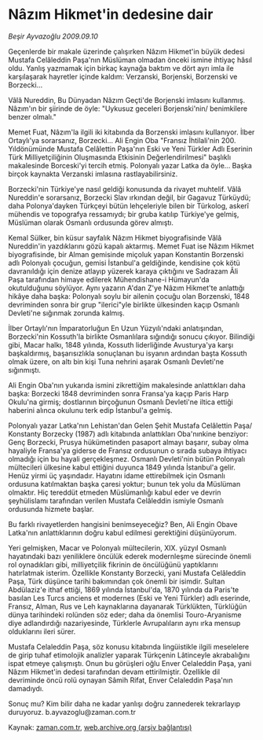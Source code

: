 # Nâzım Hikmet'in dedesine dair

*Beşir Ayvazoğlu 2009.09.10*

<tr><td class="metin" colspan="2" style="padding-top: 20px; padding-left: 5px; ">Geçenlerde bir makale üzerinde çalışırken Nâzım Hikmet'in büyük dedesi Mustafa Celâleddin Paşa'nın Müslüman olmadan önceki ismine ihtiyaç hâsıl oldu. Yanlış yazmamak için birkaç kaynağa baktım ve dört ayrı imla ile karşılaşarak hayretler içinde kaldım: Verzanski, Borjenski, Borzenski ve Borzecki...</td></tr><tr><td class="metin" colspan="2" style="padding-top: 20px; padding-left: 5px; "><p>
<p>Vâlâ Nureddin, Bu Dünyadan Nâzım Geçti'de Borjenski imlasını kullanmış. Nâzım'ın bir şiirinde de öyle: "Uykusuz geceleri Borjenski'nin/ benimkilere benzer olmalı."
<p>Memet Fuat, Nâzım'la ilgili iki kitabında da Borzenski imlasını kullanıyor. İlber Ortaylı'ya sorarsanız, Borzecki... Ali Engin Oba "Fransız İhtilali'nin 200. Yıldönümünde Mustafa Celâlettin Paşa'nın Eski ve Yeni Türkler Adlı Eserinin Türk Milliyetçiliğinin Oluşmasında Etkisinin Değerlendirilmesi" başlıklı makalesinde Borceski'yi tercih etmiş. Polonyalı yazar Latka da öyle... Başka birçok kaynakta Verzanski imlasına rastlayabilirsiniz.
<p>Borzecki'nin Türkiye'ye nasıl geldiği konusunda da rivayet muhtelif. Vâlâ Nureddin'e sorarsanız, Borzecki Slav ırkından değil, bir Gagavuz Türküydü; daha Polonya'dayken Türkçeyi bütün lehçeleriyle bilen bir Türkolog, askerî mühendis ve topografya ressamıydı; bir gruba katılıp Türkiye'ye gelmiş, Müslüman olarak Osmanlı ordusunda görev almıştı.
<p>Kemal Sülker, bin küsur sayfalık Nâzım Hikmet biyografisinde Vâlâ Nureddin'in yazdıklarını gözü kapalı aktarmış. Memet Fuat ise Nâzım Hikmet biyografisinde, bir Alman gemisinde miçoluk yapan Konstantin Borzenski adlı Polonyalı çocuğun, gemisi İstanbul'a geldiğinde, kendisine çok kötü davranıldığı için denize atlayıp yüzerek karaya çıktığını ve Sadrazam Âli Paşa tarafından himaye edilerek Mühendishane-i Hümayun'da okutulduğunu söylüyor. Aynı yazarın A'dan Z'ye Nâzım Hikmet'te anlattığı hikâye daha başka: Polonyalı soylu bir ailenin çocuğu olan Borzenski, 1848 devriminden sonra bir grup "ilerici"yle birlikte ülkesinden kaçıp Osmanlı Devleti'ne sığınmak zorunda kalmış.
<p>İlber Ortaylı'nın İmparatorluğun En Uzun Yüzyılı'ndaki anlatışından, Borzecki'nin Kossuth'la birlikte Osmanlılara sığındığı sonucu çıkıyor. Bilindiği gibi, Macar halkı, 1848 yılında, Kossuth liderliğinde Avusturya'ya karşı başkaldırmış, başarısızlıkla sonuçlanan bu isyanın ardından başta Kossuth olmak üzere, on altı bin kişi Tuna nehrini aşarak Osmanlı Devleti'ne sığınmıştı.
<p>Ali Engin Oba'nın yukarıda ismini zikrettiğim makalesinde anlattıkları daha başka: Borzecki 1848 devriminden sonra Fransa'ya kaçıp Paris Harp Okulu'na girmiş; dostlarının birçoğunun Osmanlı Devleti'ne iltica ettiği haberini alınca okulunu terk edip İstanbul'a gelmiş.
<p>Polonyalı yazar Latka'nın Lehistan'dan Gelen Şehit Mustafa Celâlettin Paşa/ Konstanty Borzecky (1987) adlı kitabında anlattıkları Oba'nınkine benziyor: Genç Borzecki, Prusya hükümetinden pasaport almayı başarır, subay olma hayaliyle Fransa'ya giderse de Fransız ordusunun o sırada subaya ihtiyacı olmadığı için bu hayali gerçekleşmez. Osmanlı Devleti'nin bütün Polonyalı mültecileri ülkesine kabul ettiğini duyunca 1849 yılında İstanbul'a gelir. Henüz yirmi üç yaşındadır. Hayatını idame ettirebilmek için Osmanlı ordusuna katılmaktan başka çaresi yoktur; bunun tek yolu da Müslüman olmaktır. Hiç tereddüt etmeden Müslümanlığı kabul eder ve devrin şeyhülislamı tarafından verilen Mustafa Celâleddin ismiyle Osmanlı ordusunda hizmete başlar.
<p>Bu farklı rivayetlerden hangisini benimseyeceğiz? Ben, Ali Engin Obave Latka'nın anlattıklarının doğru kabul edilmesi gerektiğini düşünüyorum.
<p>Yeri gelmişken, Macar ve Polonyalı mültecilerin, XIX. yüzyıl Osmanlı hayatındaki bazı yeniliklere öncülük ederek modernleşme sürecinde önemli rol oynadıkları gibi, milliyetçilik fikrinin de öncülüğünü yaptıklarını hatırlatmak isterim. Özellikle Konstanty Borzecki, yani Mustafa Celâleddin Paşa, Türk düşünce tarihi bakımından çok önemli bir isimdir. Sultan Abdülaziz'e ithaf ettiği, 1869 yılında İstanbul'da, 1870 yılında da Paris'te basılan Les Turcs anciens et modernes (Eski ve Yeni Türkler) adlı eserinde, Fransız, Alman, Rus ve Leh kaynaklarına dayanarak Türklükten, Türklüğün dünya tarihindeki rolünden söz eder; daha da önemlisi Touro-Aryanisme diye adlandırdığı nazariyesinde, Türklerle Avrupalıların aynı ırka mensup olduklarını ileri sürer.
<p>Mustafa Celaleddin Paşa, söz konusu kitabında lingüistikle ilgili meselelere de girip tuhaf etimolojik analizler yaparak Türkçenin Lâtinceyle akrabalığını ispat etmeye çalışmıştı. Onun bu görüşleri oğlu Enver Celaleddin Paşa, yani Nâzım Hikmet'in dedesi tarafından devam ettirilmiştir. Özellikle dil devriminde öncü rolü oynayan Sâmih Rifat, Enver Celaleddin Paşa'nın damadıydı.
<p>Sonuç mu? Kim bilir daha ne kadar yanlışı doğru zannederek tekrarlayıp duruyoruz. b.ayvazoglu@zaman.com.tr<br/></p></p></p></p></p></p></p></p></p></p></p></p></td></tr>

Kaynak: [zaman.com.tr](http://zaman.com.tr/yazar.do?yazino=890346), [web.archive.org (arşiv bağlantısı)](http://web.archive.org/web/20091120155515/http://www.zaman.com.tr:80/yazar.do?yazino=890346)
